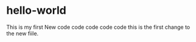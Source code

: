 # hello-world
This is my first 
New code
code
code
code
code
this is the first change to the new fiile.
